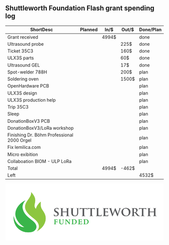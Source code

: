 ## Shuttleworth Foundation Flash grant spending log

| ShortDesc | Planned | In/$ | Out/$ | Done/Plan |
| ------------- | ------------- | ------------- | ------------- | ------------- |
| Grant received || 4994$ | | done |
| Ultrasound probe ||| 225$ | done |
| Ticket 35C3 ||| 160$ | done |
| ULX3S parts ||| 60$ | done |
| Ultrasound GEL ||| 17$ | done |
| Spot-welder 788H ||| 200$ | plan |
| Soldering oven || | 1500$ | plan |
| OpenHardware PCB | | | | plan |
| ULX3S design |||| plan |
| ULX3S production help |||| plan |
| Trip 35C3 |||| plan |
| Sleep |||| plan |
| DonationBoxV3 PCB |||| plan |
| DonationBoxV3/LoRa workshop |||| plan |
| Finishing Dr. Böhm Professional 2000 Orgel |||| plan |  
| Fix lemilica.com |||| plan |
| Micro exibition |||| plan |
| Collaboation BIOM - ULP LoRa |||| plan |
| Total ||4994$|-462$||
| Left ||||4532$|

![Logo](https://github.com/ShuttleworthFoundation/Logos/blob/master/Shuttleworth%20Funded/Shuttleworth%20Funded%20CMYK/Shuttleworth%20Funded.svg)
